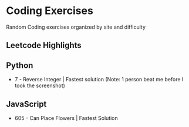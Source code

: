 # Coding Exercises

Random Coding exercises organized by site and difficulty

## Leetcode Highlights

## Python
 * 7 - Reverse Integer | Fastest solution (Note: 1 person beat me before I took the screenshot)

## JavaScript
 * 605 - Can Place Flowers | Fastest Solution